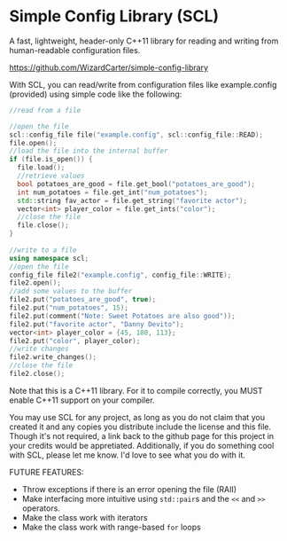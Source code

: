 # Simple Config Library (SCL)
A fast, lightweight, header-only C++11 library for reading and writing from human-readable configuration files.

https://github.com/WizardCarter/simple-config-library

With SCL, you can read/write from configuration files like example.config (provided) using simple code like the following:

```c++
//read from a file

//open the file
scl::config_file file("example.config", scl::config_file::READ);
file.open();
//load the file into the internal buffer
if (file.is_open()) {
  file.load();
  //retrieve values
  bool potatoes_are_good = file.get_bool("potatoes_are_good");
  int num_potatoes = file.get_int("num_potatoes");
  std::string fav_actor = file.get_string("favorite actor");
  vector<int> player_color = file.get_ints("color");
  //close the file
  file.close();
}
  
//write to a file
using namespace scl;
//open the file
config_file file2("example.config", config_file::WRITE);
file2.open();
//add some values to the buffer
file2.put("potatoes_are_good", true);
file2.put("num_potatoes", 15);
file2.put(comment("Note: Sweet Potatoes are also good"));
file2.put("favorite actor", "Danny Devito");
vector<int> player_color = {45, 180, 113};
file2.put("color", player_color);
//write changes
file2.write_changes();
//close the file
file2.close();
```  

Note that this is a C++11 library. For it to compile correctly, you MUST enable C++11 support on your compiler.

You may use SCL for any project, as long as you do not claim that you created it and any copies you distribute include the license and this file. Though it's not required, a link back to the github page for this project in your credits would be appretiated. Additionally, if you do something cool with SCL, please let me know. I'd love to see what you do with it.

FUTURE FEATURES:
- Throw exceptions if there is an error opening the file (RAII)
- Make interfacing more intuitive using `std::pair`s and the `<<` and `>>` operators.
- Make the class work with iterators
- Make the class work with range-based `for` loops
